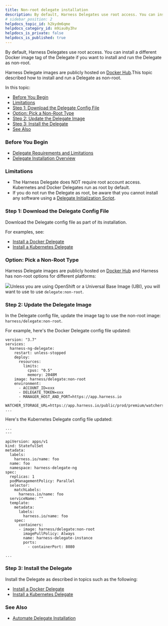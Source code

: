 ```yaml
---
title: Non-root delegate installation
description: By default, Harness Delegates use root access. You can install a different Docker image tag of the Delegate if you want to install and run the Delegate as non-root. Harness Delegate images are public…
# sidebar_position: 2
helpdocs_topic_id: h2kydm6qme
helpdocs_category_id: m9iau0y3hv
helpdocs_is_private: false
helpdocs_is_published: true
---
```


By default, Harness Delegates use root access. You can install a different Docker image tag of the Delegate if you want to install and run the Delegate as non-root.

Harness Delegate images are publicly hosted on [Docker Hub](https://hub.docker.com/r/harness/delegate/tags).This topic described how to install and run a Delegate as non-root.

In this topic:

* [Before You Begin](https://ngdocs.harness.io/article/h2kydm6qme-non-root-delegate-installation#before_you_begin)
* [Limitations](https://ngdocs.harness.io/article/h2kydm6qme-non-root-delegate-installation#limitations)
* [Step 1: Download the Delegate Config File](https://ngdocs.harness.io/article/h2kydm6qme-non-root-delegate-installation#step_1_download_the_delegate_config_file)
* [Option: Pick a Non-Root Type](https://ngdocs.harness.io/article/h2kydm6qme-non-root-delegate-installation#option_pick_a_non_root_type)
* [Step 2: Update the Delegate Image](https://ngdocs.harness.io/article/h2kydm6qme-non-root-delegate-installation#step_2_update_the_delegate_image)
* [Step 3: Install the Delegate](https://ngdocs.harness.io/article/h2kydm6qme-non-root-delegate-installation#step_3_install_the_delegate)
* [See Also](https://ngdocs.harness.io/article/h2kydm6qme-non-root-delegate-installation#see_also)

### Before You Begin

* [Delegate Requirements and Limitations](/article/k7sbhe419w-delegate-requirements-and-limitations)
* [Delegate Installation Overview](/article/re8kk0ex4k-delegate-installation-overview)

### Limitations

* The Harness Delegate does NOT require root account access. Kubernetes and Docker Delegates run as root by default.
* If you do not run the Delegate as root, be aware that you cannot install any software using a [Delegate Initialization Script](https://ngdocs.harness.io/article/auveebqv37-common-delegate-profile-scripts).

### Step 1: Download the Delegate Config File

Download the Delegate config file as part of its installation.

For examples, see:

* [Install a Docker Delegate](/article/cya29w2b99-install-a-docker-delegate)
* [Install a Kubernetes Delegate](/article/f9bd10b3nj-install-a-kubernetes-delegate)

### Option: Pick a Non-Root Type

Harness Delegate images are publicly hosted on [Docker Hub](https://hub.docker.com/r/harness/delegate/tags) and Harness has non-root options for different platforms:

![](https://files.helpdocs.io/i5nl071jo5/articles/h2kydm6qme/1646958490103/clean-shot-2022-03-10-at-16-27-28-2-x.png)Unless you are using OpenShift or a Universal Base Image (UBI), you will want to use to use `delegate:non-root`.

### Step 2: Update the Delegate Image

In the Delegate config file, update the image tag to use the non-root image: `harness/delegate:non-root`.

For example, here's the Docker Delegate config file updated:


```
version: "3.7"  
services:  
  harness-ng-delegate:  
    restart: unless-stopped  
    deploy:  
      resources:  
        limits:  
          cpus: "0.5"  
          memory: 2048M  
    image: harness/delegate:non-root  
    environment:  
      - ACCOUNT_ID=xxx  
      - DELEGATE_TOKEN=xxx  
      - MANAGER_HOST_AND_PORT=https://app.harness.io  
      - WATCHER_STORAGE_URL=https://app.harness.io/public/prod/premium/watchers  
...
```
Here's the Kubernetes Delegate config file updated:


```
...  
---  
  
apiVersion: apps/v1  
kind: StatefulSet  
metadata:  
  labels:  
    harness.io/name: foo  
  name: foo  
  namespace: harness-delegate-ng  
spec:  
  replicas: 1  
  podManagementPolicy: Parallel  
  selector:  
    matchLabels:  
      harness.io/name: foo  
  serviceName: ""  
  template:  
    metadata:  
      labels:  
        harness.io/name: foo  
    spec:  
      containers:  
      - image: harness/delegate:non-root  
        imagePullPolicy: Always  
        name: harness-delegate-instance  
        ports:  
          - containerPort: 8080  
  
...
```
### Step 3: Install the Delegate

Install the Delegate as described in topics such as the following:

* [Install a Docker Delegate](/article/cya29w2b99-install-a-docker-delegate)
* [Install a Kubernetes Delegate](/article/f9bd10b3nj-install-a-kubernetes-delegate)

### See Also

* [Automate Delegate Installation](/article/9deaame3qz-automate-delegate-installation)

